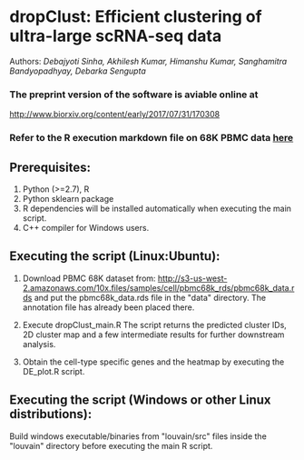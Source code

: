 # dropClust: Efficient clustering of ultra-large scRNA-seq data
Authors: _Debajyoti Sinha, Akhilesh Kumar, Himanshu Kumar, Sanghamitra Bandyopadhyay, Debarka Sengupta_

### The preprint version of the software is aviable online at 
http://www.biorxiv.org/content/early/2017/07/31/170308


### Refer to the R execution markdown file on 68K PBMC data [here](https://debsin.github.io/dropClust/index.html)


## Prerequisites:
1. Python  (>=2.7), R
2. Python sklearn package
3. R dependencies will be installed automatically when executing the main script.
4. C++ compiler for Windows users.


## Executing the script (Linux:Ubuntu):

1. Download PBMC 68K dataset from:
http://s3-us-west-2.amazonaws.com/10x.files/samples/cell/pbmc68k_rds/pbmc68k_data.rds
and put the pbmc68k_data.rds file in the "data" directory. The annotation file has already been placed there.

2. Execute dropClust_main.R
    The script returns the predicted cluster IDs, 2D cluster map and a few intermediate results for further downstream analysis.

3. Obtain the cell-type specific genes and the heatmap by executing the DE_plot.R script.


## Executing the script (Windows or other Linux distributions):

Build windows executable/binaries from "louvain/src" files inside the "louvain" directory before executing the main R script.
